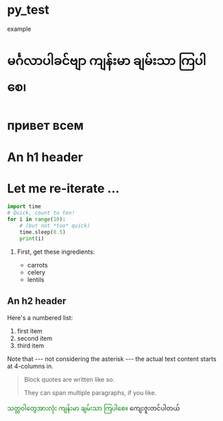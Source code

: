 # py_test
example

# မင်္ဂလာပါခင်ဗျာ ကျန်းမာ ချမ်းသာ ကြပါစေ၊
# привет всем

An h1 header
============

# Let me re-iterate ...

~~~python
import time
# Quick, count to ten!
for i in range(10):
    # (but not *too* quick)
    time.sleep(0.5)
    print(i)
~~~
 1. First, get these ingredients:

      * carrots
      * celery
      * lentils


An h2 header
------------

Here's a numbered list:

 1. first item
 2. second item
 3. third item
 
Note that --- not considering the asterisk --- the actual text
content starts at 4-columns in.

> Block quotes are
> written like so.
>
> They can span multiple paragraphs,
> if you like.


<font color="green"> သတ္တဝါတွေအားလုံး ကျန်းမာ ချမ်းသာ ကြပါစေ။ </font>
ကျေးဇူးတင်ပါတယ်
